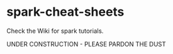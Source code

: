# spark-cheat-sheets
Check the Wiki for spark tutorials.

UNDER CONSTRUCTION - PLEASE PARDON THE DUST

